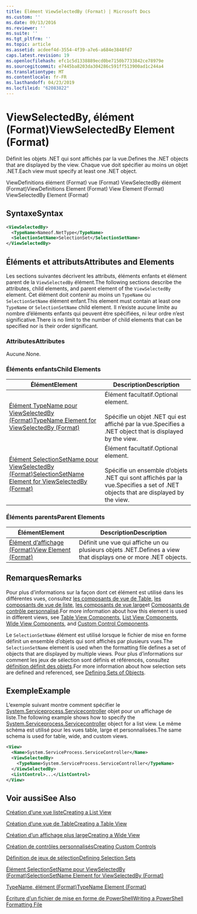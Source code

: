 ```yaml
---
title: Élément ViewSelectedBy (Format) | Microsoft Docs
ms.custom: ''
ms.date: 09/13/2016
ms.reviewer: ''
ms.suite: ''
ms.tgt_pltfrm: ''
ms.topic: article
ms.assetid: acdeef4d-3554-4f39-a7e6-a684e3848fd7
caps.latest.revision: 19
ms.openlocfilehash: efc1c5d1338889ecd0be7150b7733842ce78979e
ms.sourcegitcommit: e7445ba8203da304286c591ff513900ad1c244a4
ms.translationtype: MT
ms.contentlocale: fr-FR
ms.lasthandoff: 04/23/2019
ms.locfileid: "62083822"
---
```

# <a name="viewselectedby-element-format"></a><span data-ttu-id="68eb6-102">ViewSelectedBy, élément (Format)</span><span class="sxs-lookup"><span data-stu-id="68eb6-102">ViewSelectedBy Element (Format)</span></span>

<span data-ttu-id="68eb6-103">Définit les objets .NET qui sont affichés par la vue.</span><span class="sxs-lookup"><span data-stu-id="68eb6-103">Defines the .NET objects that are displayed by the view.</span></span> <span data-ttu-id="68eb6-104">Chaque vue doit spécifier au moins un objet .NET.</span><span class="sxs-lookup"><span data-stu-id="68eb6-104">Each view must specify at least one .NET object.</span></span>

<span data-ttu-id="68eb6-105">ViewDefinitions élément (Format) vue (Format) ViewSelectedBy élément (Format)</span><span class="sxs-lookup"><span data-stu-id="68eb6-105">ViewDefinitions Element (Format) View Element (Format) ViewSelectedBy Element (Format)</span></span>

## <a name="syntax"></a><span data-ttu-id="68eb6-106">Syntaxe</span><span class="sxs-lookup"><span data-stu-id="68eb6-106">Syntax</span></span>

```xml
<ViewSelectedBy>
  <TypeName>Nameof.NetType</TypeName>
  <SelectionSetName>SelectionSet</SelectionSetName>
</ViewSelectedBy>
```

## <a name="attributes-and-elements"></a><span data-ttu-id="68eb6-107">Éléments et attributs</span><span class="sxs-lookup"><span data-stu-id="68eb6-107">Attributes and Elements</span></span>

<span data-ttu-id="68eb6-108">Les sections suivantes décrivent les attributs, éléments enfants et élément parent de la `ViewSelectedBy` élément.</span><span class="sxs-lookup"><span data-stu-id="68eb6-108">The following sections describe the attributes, child elements, and parent element of the `ViewSelectedBy` element.</span></span> <span data-ttu-id="68eb6-109">Cet élément doit contenir au moins un `TypeName` ou `SelectionSetName` élément enfant.</span><span class="sxs-lookup"><span data-stu-id="68eb6-109">This element must contain at least one `TypeName` or `SelectionSetName` child element.</span></span> <span data-ttu-id="68eb6-110">Il n’existe aucune limite au nombre d’éléments enfants qui peuvent être spécifiées, ni leur ordre n’est significative.</span><span class="sxs-lookup"><span data-stu-id="68eb6-110">There is no limit to the number of child elements that can be specified nor is their order significant.</span></span>

### <a name="attributes"></a><span data-ttu-id="68eb6-111">Attributes</span><span class="sxs-lookup"><span data-stu-id="68eb6-111">Attributes</span></span>

<span data-ttu-id="68eb6-112">Aucune.</span><span class="sxs-lookup"><span data-stu-id="68eb6-112">None.</span></span>

### <a name="child-elements"></a><span data-ttu-id="68eb6-113">Éléments enfants</span><span class="sxs-lookup"><span data-stu-id="68eb6-113">Child Elements</span></span>

|<span data-ttu-id="68eb6-114">Élément</span><span class="sxs-lookup"><span data-stu-id="68eb6-114">Element</span></span>|<span data-ttu-id="68eb6-115">Description</span><span class="sxs-lookup"><span data-stu-id="68eb6-115">Description</span></span>|
|-------------|-----------------|
|[<span data-ttu-id="68eb6-116">Élément TypeName pour ViewSelectedBy (Format)</span><span class="sxs-lookup"><span data-stu-id="68eb6-116">TypeName Element for ViewSelectedBy (Format)</span></span>](./typename-element-for-viewselectedby-format.md)|<span data-ttu-id="68eb6-117">Élément facultatif.</span><span class="sxs-lookup"><span data-stu-id="68eb6-117">Optional element.</span></span><br /><br /> <span data-ttu-id="68eb6-118">Spécifie un objet .NET qui est affiché par la vue.</span><span class="sxs-lookup"><span data-stu-id="68eb6-118">Specifies a .NET object that is displayed by the view.</span></span>|
|[<span data-ttu-id="68eb6-119">Élément SelectionSetName pour ViewSelectedBy (Format)</span><span class="sxs-lookup"><span data-stu-id="68eb6-119">SelectionSetName Element for ViewSelectedBy (Format)</span></span>](./selectionsetname-element-for-viewselectedby-format.md)|<span data-ttu-id="68eb6-120">Élément facultatif.</span><span class="sxs-lookup"><span data-stu-id="68eb6-120">Optional element.</span></span><br /><br /> <span data-ttu-id="68eb6-121">Spécifie un ensemble d’objets .NET qui sont affichés par la vue.</span><span class="sxs-lookup"><span data-stu-id="68eb6-121">Specifies a set of .NET objects that are displayed by the view.</span></span>|

### <a name="parent-elements"></a><span data-ttu-id="68eb6-122">Éléments parents</span><span class="sxs-lookup"><span data-stu-id="68eb6-122">Parent Elements</span></span>

|<span data-ttu-id="68eb6-123">Élément</span><span class="sxs-lookup"><span data-stu-id="68eb6-123">Element</span></span>|<span data-ttu-id="68eb6-124">Description</span><span class="sxs-lookup"><span data-stu-id="68eb6-124">Description</span></span>|
|-------------|-----------------|
|[<span data-ttu-id="68eb6-125">Élément d’affichage (Format)</span><span class="sxs-lookup"><span data-stu-id="68eb6-125">View Element (Format)</span></span>](./view-element-format.md)|<span data-ttu-id="68eb6-126">Définit une vue qui affiche un ou plusieurs objets .NET.</span><span class="sxs-lookup"><span data-stu-id="68eb6-126">Defines a view that displays one or more .NET objects.</span></span>|

## <a name="remarks"></a><span data-ttu-id="68eb6-127">Remarques</span><span class="sxs-lookup"><span data-stu-id="68eb6-127">Remarks</span></span>

<span data-ttu-id="68eb6-128">Pour plus d’informations sur la façon dont cet élément est utilisé dans les différentes vues, consultez [les composants de vue de Table](./creating-a-table-view.md), [les composants de vue de liste](./creating-a-list-view.md), [les composants de vue large](./creating-a-wide-view.md)et [Composants de contrôle personnalisé](./creating-custom-controls.md).</span><span class="sxs-lookup"><span data-stu-id="68eb6-128">For more information about how this element is used in different views, see [Table View Components](./creating-a-table-view.md), [List View Components](./creating-a-list-view.md), [Wide View Components](./creating-a-wide-view.md), and [Custom Control Components](./creating-custom-controls.md).</span></span>

<span data-ttu-id="68eb6-129">Le `SelectionSetName` élément est utilisé lorsque le fichier de mise en forme définit un ensemble d’objets qui sont affichés par plusieurs vues.</span><span class="sxs-lookup"><span data-stu-id="68eb6-129">The `SelectionSetName` element is used when the formatting file defines a set of objects that are displayed by multiple views.</span></span> <span data-ttu-id="68eb6-130">Pour plus d’informations sur comment les jeux de sélection sont définis et référencés, consultez [définition définit des objets](./defining-selection-sets.md).</span><span class="sxs-lookup"><span data-stu-id="68eb6-130">For more information about how selection sets are defined and referenced, see [Defining Sets of Objects](./defining-selection-sets.md).</span></span>

## <a name="example"></a><span data-ttu-id="68eb6-131">Exemple</span><span class="sxs-lookup"><span data-stu-id="68eb6-131">Example</span></span>

<span data-ttu-id="68eb6-132">L’exemple suivant montre comment spécifier le [System.Serviceprocess.Servicecontroller](/dotnet/api/System.ServiceProcess.ServiceController) objet pour un affichage de liste.</span><span class="sxs-lookup"><span data-stu-id="68eb6-132">The following example shows how to specify the [System.Serviceprocess.Servicecontroller](/dotnet/api/System.ServiceProcess.ServiceController) object for a list view.</span></span> <span data-ttu-id="68eb6-133">Le même schéma est utilisé pour les vues table, large et personnalisées.</span><span class="sxs-lookup"><span data-stu-id="68eb6-133">The same schema is used for table, wide, and custom views.</span></span>

```xml
<View>
  <Name>System.ServiceProcess.ServiceController</Name>
  <ViewSelectedBy>
    <TypeName>System.ServiceProcess.ServiceController</TypeName>
  </ViewSelectedBy>
  <ListControl>...</ListControl>
</View>
```

## <a name="see-also"></a><span data-ttu-id="68eb6-134">Voir aussi</span><span class="sxs-lookup"><span data-stu-id="68eb6-134">See Also</span></span>

[<span data-ttu-id="68eb6-135">Création d’une vue liste</span><span class="sxs-lookup"><span data-stu-id="68eb6-135">Creating a List View</span></span>](./creating-a-list-view.md)

[<span data-ttu-id="68eb6-136">Création d’une vue de Table</span><span class="sxs-lookup"><span data-stu-id="68eb6-136">Creating a Table View</span></span>](./creating-a-table-view.md)

[<span data-ttu-id="68eb6-137">Création d’un affichage plus large</span><span class="sxs-lookup"><span data-stu-id="68eb6-137">Creating a Wide View</span></span>](./creating-a-wide-view.md)

[<span data-ttu-id="68eb6-138">Création de contrôles personnalisés</span><span class="sxs-lookup"><span data-stu-id="68eb6-138">Creating Custom Controls</span></span>](./creating-custom-controls.md)

[<span data-ttu-id="68eb6-139">Définition de jeux de sélection</span><span class="sxs-lookup"><span data-stu-id="68eb6-139">Defining Selection Sets</span></span>](./defining-selection-sets.md)

[<span data-ttu-id="68eb6-140">Élément SelectionSetName pour ViewSelectedBy (Format)</span><span class="sxs-lookup"><span data-stu-id="68eb6-140">SelectionSetName Element for ViewSelectedBy (Format)</span></span>](./selectionsetname-element-for-viewselectedby-format.md)

[<span data-ttu-id="68eb6-141">TypeName, élément (Format)</span><span class="sxs-lookup"><span data-stu-id="68eb6-141">TypeName Element (Format)</span></span>](./typename-element-for-viewselectedby-format.md)

[<span data-ttu-id="68eb6-142">Écriture d’un fichier de mise en forme de PowerShell</span><span class="sxs-lookup"><span data-stu-id="68eb6-142">Writing a PowerShell Formatting File</span></span>](./writing-a-powershell-formatting-file.md)
